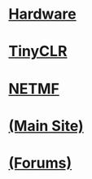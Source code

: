 # [Hardware](hardware/intro.md)
# [TinyCLR](software/tinyclr/intro.md)
# [NETMF](software/netmf/intro.md)
# [(Main Site)](https://www.ghielectronics.com/)
# [(Forums)](https://forums.ghielectronics.com/)

